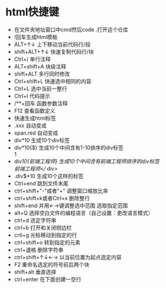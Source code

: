 # html快捷键
* 在文件夹地址窗口中cmd然后code .打开这个仓库
* !回车生成html模板
* ALT+↑↓       上下移动当前代码行/段
* shift+ALT+↑↓ 快速复制代码行/块
* Ctrl+/       单行注释
* ALT+shift+A  块级注释
* shift+ALT    多行同时修改
* Ctrl+shift+L 快速选中相同的内容
* Ctrl+L       选中当前一整行
* Ctrl+I       代码提示
* /**+回车      函数参数注释
* F12           查看函数定义
* 快速生成html标签
* .xxx     自动变成   <div class="xxx"></div>
* span.red 自动变成   <span class="red"></span>
* div*10   生成10个div标签  <div></div>
* div*10{$}   生成10个中间含有1-10排序的div标签  <div>1</div>
* div*10{前端工程师}  生成10个中间含有前端工程师排序的div标签  <div>前端工程师</* div>
* .div$*10  生成10个这样的标签<div class="div1"></div>
* Ctrl+end  跳到文件末尾
* ctrl+shift+"-"或者"+"  调整窗口缩放比率
* ctrl+shift+k或者Ctrl+x   删除整行
* shift+end 并用←→键调整选中范围    选取指定范围   
* alt+Q   选择空白文件的编程语言（自己设置：更改语言模式）
* ctrl+d     选定字符串
* ctrl+b    打开和关闭侧边栏
* crtl+g     光标移动到指定的行
* ctrl+shift+o  转到指定的元素
* ctrl+退格    删除字符串
* ctrl+shift+↑↓←→   以当前位置为起点选定内容
* F2   重命名选定的符号前后两个块
* shift+alt  垂直选择
* ctrl+enter   在下面创建一空行
